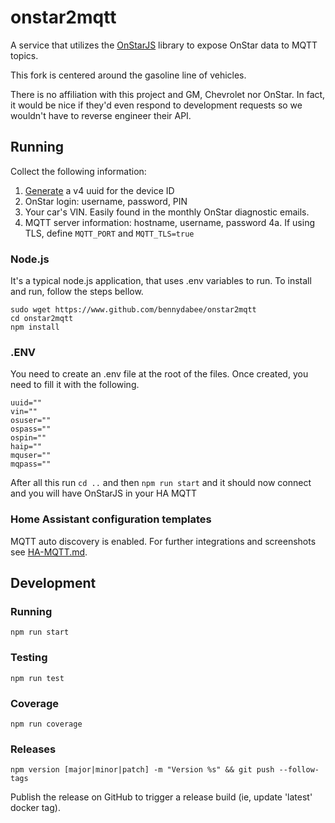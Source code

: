 # onstar2mqtt
A service that utilizes the [OnStarJS](https://github.com/samrum/OnStarJS) library to expose OnStar data to MQTT topics.

This fork is centered around the gasoline line of vehicles. 

There is no affiliation with this project and GM, Chevrolet nor OnStar. In fact, it would be nice if they'd even respond to development requests so we wouldn't have to reverse engineer their API.

## Running
Collect the following information:
1. [Generate](https://www.uuidgenerator.net/version4) a v4 uuid for the device ID
2. OnStar login: username, password, PIN
3. Your car's VIN. Easily found in the monthly OnStar diagnostic emails.
4. MQTT server information: hostname, username, password
    4a. If using TLS, define `MQTT_PORT` and `MQTT_TLS=true`


### Node.js
It's a typical node.js application, that uses .env variables to run. To install and run, follow the steps bellow. 
```  
sudo wget https://www.github.com/bennydabee/onstar2mqtt  
cd onstar2mqtt  
npm install  
```  

### .ENV
You need to create an .env file at the root of the files. 
Once created, you need to fill it with the following. 
```
uuid=""
vin=""
osuser=""
ospass=""
ospin=""
haip=""
mquser=""
mqpass=""
```
After all this run `cd ..` and then `npm run start` and it should now connect and you will have OnStarJS in your HA MQTT  


### Home Assistant configuration templates
MQTT auto discovery is enabled. For further integrations and screenshots see [HA-MQTT.md](HA-MQTT.md).

## Development
### Running
`npm run start`
### Testing
`npm run test`
### Coverage
`npm run coverage`
### Releases
`npm version [major|minor|patch] -m "Version %s" && git push --follow-tags`

Publish the release on GitHub to trigger a release build (ie, update 'latest' docker tag).
